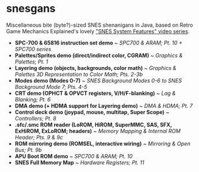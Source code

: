 # snesgans
Miscellaneous bite (byte?)-sized SNES shenanigans in Java, based on Retro Game Mechanics Explained's lovely ["SNES System Features" video series](https://www.youtube.com/playlist?list=PLHQ0utQyFw5KCcj1ljIhExH_lvGwfn6GV).

- **SPC-700 & 65816 instruction set demo** ~ _SPC700 & ARAM; Pt. 10 + SPC700 series_
- **Palettes/Sprites demo (direct/indirect color, CGRAM)** ~ _Graphics & Palettes; Pt. 1_
- **Layering demo (objects, backgrounds, color math)** ~ _Graphics & Palettes 3D Representation to Color Math; Pts. 2-3b_
- **Modes demo (Modes 0-7)** ~ _SNES Background Modes 0-6 to SNES Background Mode 7; Pts. 4-5_
- **CRT demo (OPHCT & OPVCT registers, V/H/F-blanking)** ~ _Lag & Blanking; Pt. 6_
- **DMA demo (+ HDMA support for Layering demo)** ~ _DMA & HDMA; Pt. 7_
- **Control deck demo (joypad, mouse, multitap, Super Scope)** ~ _Controllers; Pt. 8_
- **.sfc/.smc ROM reader (LoROM, HiROM, SuperMMC, SAS, SFX, ExHiROM, ExLoROM; headers)** ~ _Memory Mapping & Internal ROM Header; Pts. 9 & 9c_
- **ROM mirroring demo (ROMSEL, interactive wiring)** ~ _Mirroring & Open Bus; Pt. 9b_
- **APU Boot ROM demo** ~ _SPC700 & ARAM; Pt. 10_
- **SNES Full Memory Map** ~ _Hardware Registers; Pt. 11_

